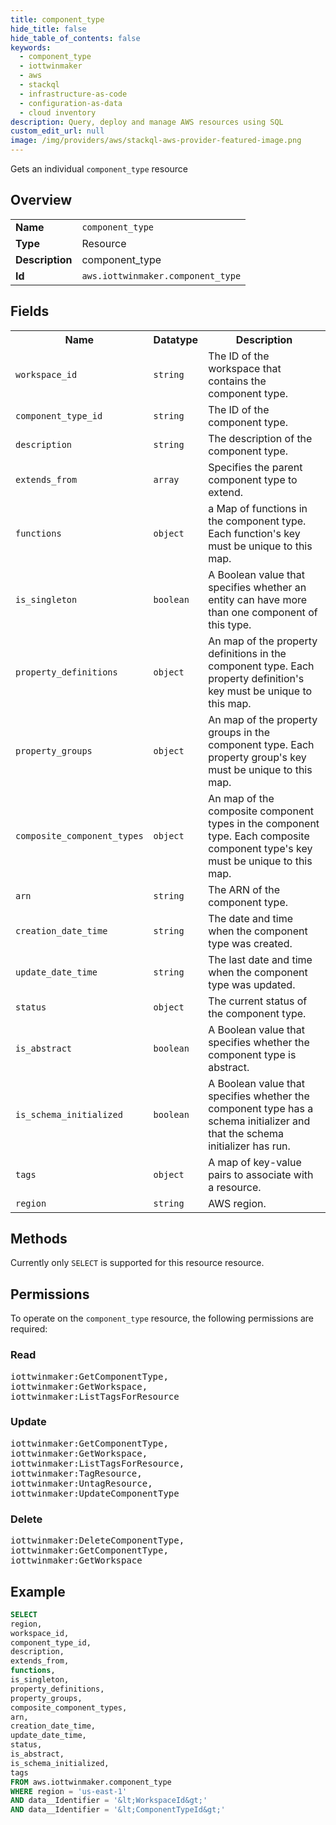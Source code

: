 ```yaml
---
title: component_type
hide_title: false
hide_table_of_contents: false
keywords:
  - component_type
  - iottwinmaker
  - aws
  - stackql
  - infrastructure-as-code
  - configuration-as-data
  - cloud inventory
description: Query, deploy and manage AWS resources using SQL
custom_edit_url: null
image: /img/providers/aws/stackql-aws-provider-featured-image.png
---
```

Gets an individual <code>component_type</code> resource

## Overview
<table><tbody>
<tr><td><b>Name</b></td><td><code>component_type</code></td></tr>
<tr><td><b>Type</b></td><td>Resource</td></tr>
<tr><td><b>Description</b></td><td>component_type</td></tr>
<tr><td><b>Id</b></td><td><code>aws.iottwinmaker.component_type</code></td></tr>
</tbody></table>

## Fields
<table><tbody>
<tr><th>Name</th><th>Datatype</th><th>Description</th></tr>
<tr><td><code>workspace_id</code></td><td><code>string</code></td><td>The ID of the workspace that contains the component type.</td></tr>
<tr><td><code>component_type_id</code></td><td><code>string</code></td><td>The ID of the component type.</td></tr>
<tr><td><code>description</code></td><td><code>string</code></td><td>The description of the component type.</td></tr>
<tr><td><code>extends_from</code></td><td><code>array</code></td><td>Specifies the parent component type to extend.</td></tr>
<tr><td><code>functions</code></td><td><code>object</code></td><td>a Map of functions in the component type. Each function's key must be unique to this map.</td></tr>
<tr><td><code>is_singleton</code></td><td><code>boolean</code></td><td>A Boolean value that specifies whether an entity can have more than one component of this type.</td></tr>
<tr><td><code>property_definitions</code></td><td><code>object</code></td><td>An map of the property definitions in the component type. Each property definition's key must be unique to this map.</td></tr>
<tr><td><code>property_groups</code></td><td><code>object</code></td><td>An map of the property groups in the component type. Each property group's key must be unique to this map.</td></tr>
<tr><td><code>composite_component_types</code></td><td><code>object</code></td><td>An map of the composite component types in the component type. Each composite component type's key must be unique to this map.</td></tr>
<tr><td><code>arn</code></td><td><code>string</code></td><td>The ARN of the component type.</td></tr>
<tr><td><code>creation_date_time</code></td><td><code>string</code></td><td>The date and time when the component type was created.</td></tr>
<tr><td><code>update_date_time</code></td><td><code>string</code></td><td>The last date and time when the component type was updated.</td></tr>
<tr><td><code>status</code></td><td><code>object</code></td><td>The current status of the component type.</td></tr>
<tr><td><code>is_abstract</code></td><td><code>boolean</code></td><td>A Boolean value that specifies whether the component type is abstract.</td></tr>
<tr><td><code>is_schema_initialized</code></td><td><code>boolean</code></td><td>A Boolean value that specifies whether the component type has a schema initializer and that the schema initializer has run.</td></tr>
<tr><td><code>tags</code></td><td><code>object</code></td><td>A map of key-value pairs to associate with a resource.</td></tr>
<tr><td><code>region</code></td><td><code>string</code></td><td>AWS region.</td></tr>

</tbody></table>

## Methods
Currently only <code>SELECT</code> is supported for this resource resource.

## Permissions

To operate on the <code>component_type</code> resource, the following permissions are required:

### Read
<pre>
iottwinmaker:GetComponentType,
iottwinmaker:GetWorkspace,
iottwinmaker:ListTagsForResource</pre>

### Update
<pre>
iottwinmaker:GetComponentType,
iottwinmaker:GetWorkspace,
iottwinmaker:ListTagsForResource,
iottwinmaker:TagResource,
iottwinmaker:UntagResource,
iottwinmaker:UpdateComponentType</pre>

### Delete
<pre>
iottwinmaker:DeleteComponentType,
iottwinmaker:GetComponentType,
iottwinmaker:GetWorkspace</pre>


## Example
```sql
SELECT
region,
workspace_id,
component_type_id,
description,
extends_from,
functions,
is_singleton,
property_definitions,
property_groups,
composite_component_types,
arn,
creation_date_time,
update_date_time,
status,
is_abstract,
is_schema_initialized,
tags
FROM aws.iottwinmaker.component_type
WHERE region = 'us-east-1'
AND data__Identifier = '&lt;WorkspaceId&gt;'
AND data__Identifier = '&lt;ComponentTypeId&gt;'
```
